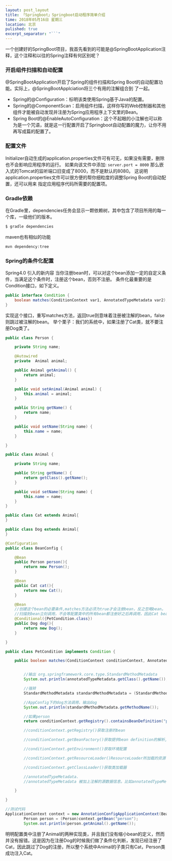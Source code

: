 ```yaml
---
layout: post_layout
title: 「Springboot」Springboot启动程序简单介绍
time: 2018年05月16日 星期三
location: 北京
pulished: true
excerpt_separator: "```"
---
```


一个创建好的SpringBoot项目，我首先看到的可能是@SpringBootApplication注释，这个注释和以往的Spring注释有何区别呢？

<!--more-->

### 开启组件扫描和自动配置

@SpringBootApplication开启了Spring的组件扫描和Spring Boot的自动配置功能。实际上，@SpringBootApplciation将三个有用的注解组合到
了一起。
+ Spring的@Configuration：标明该类使用Spring基于Java的配置。
+ Spring的@ComponentScan：启用组件扫描，这样你写的Web控制器和其他组件才能被自动发现并注册为Spring应用程序上下文里的Bean。
+ Spring Boot的@EnableAutoConfiguration：这个不起眼的小注解也可以称为是一个咒语，就是这一行配置开启了Springboot自动配置的魔力，让你不用再写成篇的配置了。

### 配置文件
Initializer自动生成的application.properties文件可有可无，如果没有需要，删除也不会影响应用程序的运行。
如果向该文件中添加:
`server.port = 8000`
那么嵌入式的Tomcat的监听端口旧变成了8000，而不是默认的8080。
这说明application.properties文件可以很方便的帮你细粒度的调整Spring Boot的自动配置，还可以用来
指定应用程序代码所需要的配置项。    

### Gradle依赖
在Gradle里，dependencies任务会显示一颗依赖树，其中包含了项目所用的每一个库，一级他们的版本。
```bash
$ gradle dependencies
```

maven也有相似的功能
```bash
mvn dependency:tree
```

### Spring的条件化配置
Spring4.0 引入的新内容
当你注册bean时，可以对这个bean添加一定的自定义条件，当满足这个条件时，注册这个bean，否则不注册。
条件化最重要的是Condition接口，如下定义。   
```java
public interface Condition {
    boolean matches(ConditionContext var1, AnnotatedTypeMetadata var2);
}
```

实现这个接口，重写matches方法，返回true则意味着注册被注解的bean，false则跳过被注解的bean。
举个栗子：我们的系统中，如果注册了Cat类，就不要注册Dog类了。
```java
public class Person {

    private String name;

    @Autowired
    private  Animal animal;

    public Animal getAnimal() {
        return animal;
    }

    public void setAnimal(Animal animal) {
        this.animal = animal;
    }

    public String getName() {
        return name;
    }

    public void setName(String name) {
        this.name = name;
    }

}

public class Animal {

    private String name;

    public String getName() {
        return getClass().getName();
    }

    public void setName(String name) {
        this.name = name;
    }
}

public class Cat extends Animal{
}

public class Dog extends Animal{
}

@Configuration
public class BeanConfig {

    @Bean
    public Person person(){
        return new Person();
    }

    @Bean
    public Cat cat(){
        return new Cat();
    }

    @Bean
    //创建这个bean的必要条件,matches方法必须为true才会注册bean，反之忽略bean。
    //扫描到bean立刻调用，不会等配置类中的所有bean都注册好之后再调用，因此Cat bean写前面，写后面会出错。
    @Conditional({PetCondition.class})
    public Dog dog(){
        return new Dog();
    }

}

public class PetCondition implements Condition {

    public boolean matches(ConditionContext conditionContext, AnnotatedTypeMetadata annotatedTypeMetadata) {


        //输出 org.springframework.core.type.StandardMethodMetadata
        System.out.println(annotatedTypeMetadata.getClass().getName());

        //强转
        StandardMethodMetadata standardMethodMetadata = (StandardMethodMetadata)annotatedTypeMetadata;

        //AppConfig下的dog方法调用，输出dog
        System.out.println(standardMethodMetadata.getMethodName());

        //如果person
        return conditionContext.getRegistry().containsBeanDefinition("person") && !conditionContext.getRegistry().containsBeanDefinition("cat");

        //conditionContext.getRegistry()获取注册的bean

        //conditionContext.getBeanFactory()获取提供bean definition的解析,注册功能,再对单例来个预加载(解决循环依赖问题).

        //conditionContext.getEnvironment()获取环境配置

        //conditionContext.getResourceLoader()ResourceLoader所加载的资源

        //conditionContext.getClassLoader()获取类加载器

        //annotatedTypeMetadata.
        //annotatedTypeMetadata 被加上注解的源数据信息。比如annotatedTypeMetadata.

    }

}

//测试代码
ApplicationContext context = new AnnotationConfigApplicationContext(BeanConfig.class);
        Person person = (Person)context.getBean("person");
        System.out.println(person.getAnimal().getName());  

```
明明配置类中注册了Animal的两种实现类，并且我们没有缩小bean的定义，然而并没有报错。这是因为在注册Dog的时候我们做了条件化判断，发现已经注册了Cat，因此跳过了Dog的注册，所以整个系统中Animal的子类只有Cat，Person类成功注入Cat。

